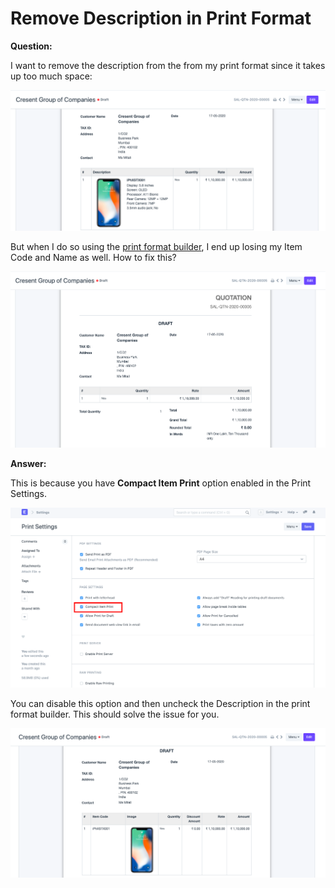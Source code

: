 
# Remove Description in Print Format


**Question:**


I want to remove the description from the from my print format since it takes up too much space:


![](/files/cDYxb5o.png)


But when I do so using the [print format builder](https://docs.erpnext.com/docs/user/manual/en/setting-up/print/print-format-builder), I end up losing my Item Code and Name as well. How to fix this?


![](/files/Fredaow.png)


**Answer:**


This is because you have **Compact Item Print** option enabled in the Print Settings.


![](/files/lCGM2tO.png)


You can disable this option and then uncheck the Description in the print format builder. This should solve the issue for you.


![](/files/6MI1aNw.png)


